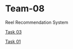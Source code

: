 # Team-08
Reel Recommendation System

[Task 03](https://github.com/SRG-07/Team-08/tree/Task01)

[Task 01](https://github.com/SRG-07/Team-08/tree/Task3)
